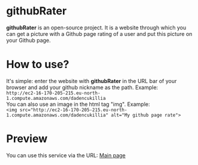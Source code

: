 # githubRater
**githubRater** is an open-source project. It is a website through which you can get a picture with a Github page rating of a user and put this picture on your Github page.
# How to use?
It's simple: enter the website with **githubRater** in the URL bar of your browser and add your github nickname as the path. Example:<br>
`http://ec2-16-170-205-215.eu-north-1.compute.amazonaws.com/dadencukillia`<br>
You can also use an image in the html tag "img". Example:<br>
`<img src="http://ec2-16-170-205-215.eu-north-1.compute.amazonaws.com/dadencukillia" alt="My github page rate">`
# Preview
You can use this service via the URL: [Main page](http://ec2-16-170-205-215.eu-north-1.compute.amazonaws.com/)
